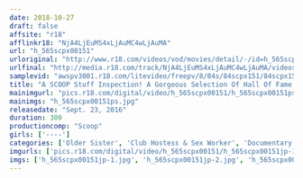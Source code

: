 ```yaml
---
date: 2018-10-27
draft: false
affsite: "r18"
afflinkr18: "NjA4LjEuMS4xLjAuMC4wLjAuMA"
url: "h_565scpx00151"
urloriginal: "http://www.r18.com/videos/vod/movies/detail/-/id=h_565scpx00151"
urlfinal: "http://media.r18.com/track/NjA4LjEuMS4xLjAuMC4wLjAuMA/videos/vod/movies/detail/-/id=h_565scpx00151"
samplevid: "awspv3001.r18.com/litevideo/freepv/8/84s/84scpx151/84scpx151_dmb_w.mp4"
title: "A SCOOP Stuff Inspection! A Gorgeous Selection Of Hall Of Fame Worthy Babes SPECIAL 300 Minutes"
mainimgurl: "pics.r18.com/digital/video/h_565scpx00151/h_565scpx00151ps.jpg"
mainimgs: "h_565scpx00151ps.jpg"
releasedate: "Sept. 23, 2016"
duration: 300
productioncomp: "Scoop"
girls: ['----']
categories: ['Older Sister', 'Club Hostess & Sex Worker', 'Documentary', 'Compilation', 'Over 4 Hours', 'Hi-Def']
imgurls: ['pics.r18.com/digital/video/h_565scpx00151/h_565scpx00151jp-1.jpg', 'pics.r18.com/digital/video/h_565scpx00151/h_565scpx00151jp-2.jpg', 'pics.r18.com/digital/video/h_565scpx00151/h_565scpx00151jp-3.jpg', 'pics.r18.com/digital/video/h_565scpx00151/h_565scpx00151jp-4.jpg', 'pics.r18.com/digital/video/h_565scpx00151/h_565scpx00151jp-5.jpg', 'pics.r18.com/digital/video/h_565scpx00151/h_565scpx00151jp-6.jpg', 'pics.r18.com/digital/video/h_565scpx00151/h_565scpx00151jp-7.jpg', 'pics.r18.com/digital/video/h_565scpx00151/h_565scpx00151jp-8.jpg', 'pics.r18.com/digital/video/h_565scpx00151/h_565scpx00151jp-9.jpg', 'pics.r18.com/digital/video/h_565scpx00151/h_565scpx00151jp-10.jpg', 'pics.r18.com/digital/video/h_565scpx00151/h_565scpx00151jp-11.jpg', 'pics.r18.com/digital/video/h_565scpx00151/h_565scpx00151jp-12.jpg', 'pics.r18.com/digital/video/h_565scpx00151/h_565scpx00151jp-13.jpg', 'pics.r18.com/digital/video/h_565scpx00151/h_565scpx00151jp-14.jpg', 'pics.r18.com/digital/video/h_565scpx00151/h_565scpx00151jp-15.jpg', 'pics.r18.com/digital/video/h_565scpx00151/h_565scpx00151jp-16.jpg', 'pics.r18.com/digital/video/h_565scpx00151/h_565scpx00151jp-17.jpg', 'pics.r18.com/digital/video/h_565scpx00151/h_565scpx00151jp-18.jpg', 'pics.r18.com/digital/video/h_565scpx00151/h_565scpx00151jp-19.jpg', 'pics.r18.com/digital/video/h_565scpx00151/h_565scpx00151jp-20.jpg']
imgs: ['h_565scpx00151jp-1.jpg', 'h_565scpx00151jp-2.jpg', 'h_565scpx00151jp-3.jpg', 'h_565scpx00151jp-4.jpg', 'h_565scpx00151jp-5.jpg', 'h_565scpx00151jp-6.jpg', 'h_565scpx00151jp-7.jpg', 'h_565scpx00151jp-8.jpg', 'h_565scpx00151jp-9.jpg', 'h_565scpx00151jp-10.jpg', 'h_565scpx00151jp-11.jpg', 'h_565scpx00151jp-12.jpg', 'h_565scpx00151jp-13.jpg', 'h_565scpx00151jp-14.jpg', 'h_565scpx00151jp-15.jpg', 'h_565scpx00151jp-16.jpg', 'h_565scpx00151jp-17.jpg', 'h_565scpx00151jp-18.jpg', 'h_565scpx00151jp-19.jpg', 'h_565scpx00151jp-20.jpg']
---
```

